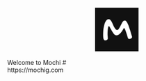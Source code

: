 <p align="center"><img src="icon.png" alt="Logo" width="100" height="100"></p>
Welcome to Mochi
# <br> https://mochig.com

